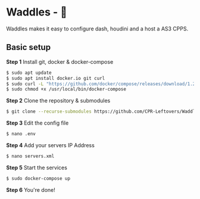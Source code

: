 # Waddles - 🐧

Waddles makes it easy to configure dash, houdini and a host a AS3 CPPS.

## Basic setup

**Step 1** Install git, docker & docker-compose

```bash
$ sudo apt update
$ sudo apt install docker.io git curl
$ sudo curl -L "https://github.com/docker/compose/releases/download/1.25.5/docker-compose-$(uname -s)-$(uname -m)" -o /usr/local/bin/docker-compose
$ sudo chmod +x /usr/local/bin/docker-compose
```

**Step 2** Clone the repository & submodules
```bash
$ git clone --recurse-submodules https://github.com/CPR-Leftovers/Waddles && cd Waddles
```

**Step 3** Edit the config file
```bash
$ nano .env
```

**Step 4** Add your servers IP Address
```bash
$ nano servers.xml
```

**Step 5** Start the services
```bash
$ sudo docker-compose up
```

**Step 6** You're done!
